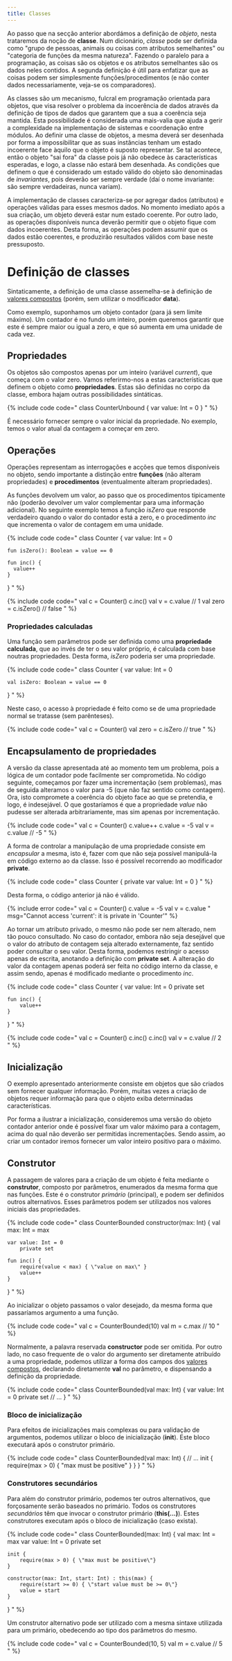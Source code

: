 ```yaml
---
title: Classes
---
```


Ao passo que na secção anterior abordámos a definição de *objeto*, nesta trataremos da noção de **classe**. Num dicionário, *classe* pode ser definida como "grupo de pessoas, animais ou coisas com atributos semelhantes" ou "categoria de funções da mesma natureza". Fazendo o paralelo para a programação, as coisas são os objetos e os atributos semelhantes são os dados neles contidos. A segunda definição é útil para enfatizar que as coisas podem ser simplesmente funções/procedimentos (e não conter dados necessariamente, veja-se os comparadores).

As classes são um mecanismo, fulcral em programação orientada para objetos, que visa resolver o problema da incoerência de dados através da definição de tipos de dados que garantem que a sua a coerência seja mantida. Esta possibilidade é considerada uma mais-valia que ajuda a gerir a complexidade na implementação de sistemas e coordenação entre módulos. Ao definir uma classe de objetos, a mesma deverá ser desenhada por forma a impossibilitar que as suas instâncias tenham um estado incoerente face àquilo que o objeto é suposto representar. Se tal acontece, então o objeto "sai fora" da classe pois já não obedece às características esperadas, e logo, a classe não estará bem desenhada. As condições que definem o que é considerado um estado válido do objeto são denominadas de *invariantes*, pois deverão ser sempre verdade (daí o nome invariante: são sempre verdadeiras, nunca variam).

A implementação de classes caracteriza-se por agregar dados (atributos) e operações válidas para esses mesmos dados. No momento imediato após a sua criação, um objeto deverá estar num estado coerente. Por outro lado, as operações disponíveis nunca deverão permitir que o objeto fique com dados incoerentes. Desta forma, as operações podem assumir que os dados estão coerentes, e produzirão resultados válidos com base neste pressuposto.


# Definição de classes

Sintaticamente, a definição de uma classe assemelha-se à definição de [valores compostos](../01_expressoes/valorescompostos) (porém, sem utilizar o modificador **data**).

Como exemplo, suponhamos um objeto contador (para já sem limite máximo). Um contador é no fundo um inteiro, porém queremos garantir que este é sempre maior ou igual a zero, e que só aumenta em uma unidade de cada vez.


## Propriedades
Os objetos são compostos apenas por um inteiro (variável *current*), que começa com o valor zero. Vamos referirmo-nos a estas características que definem o objeto como **propriedades**. Estas são definidas no corpo da classe, embora hajam outras possibilidades sintáticas.

{% include code code="
class CounterUnbound {
    var value: Int = 0
}
"
%}

É necessário fornecer sempre o valor inicial da propriedade. No exemplo, temos o valor atual da contagem a começar em zero.

## Operações
Operações representam as interrogações e acções que temos disponíveis no objeto, sendo importante a distinção entre **funções** (não alteram propriedades) e **procedimentos** (eventualmente alteram propriedades).

As funções devolvem um valor, ao passo que os procedimentos tipicamente não (poderão devolver um valor complementar para uma informação adicional). No seguinte exemplo temos a função *isZero* que responde verdadeiro quando o valor do contador está a zero, e o procedimento *inc* que incrementa o valor de contagem em uma unidade.

{% include code code="
class Counter {
    var value: Int = 0

    fun isZero(): Boolean = value == 0

    fun inc() {
      value++
    }
}
"
%}

{% include code code="
val c = Counter()
c.inc()
val v = c.value // 1
val zero = c.isZero() // false
"
%}

### Propriedades calculadas
Uma função sem parâmetros pode ser definida como uma **propriedade calculada**, que ao invés de ter o seu valor próprio, é calculada com base noutras propriedades. Desta forma, *isZero* poderia ser uma propriedade.

{% include code code="
class Counter {
    var value: Int = 0

    val isZero: Boolean = value == 0
}
"
%}

Neste caso, o acesso à propriedade é feito como se de uma propriedade normal se tratasse (sem parênteses).


{% include code code="
val c = Counter()
val zero = c.isZero // true
"
%}

## Encapsulamento de propriedades

A versão da classe apresentada até ao momento tem um problema, pois a lógica de um contador pode facilmente ser comprometida. No código seguinte, começamos por fazer uma incrementação (sem problemas), mas de seguida alteramos o valor para -5 (que não faz sentido como contagem). Ora, isto compromete a coerência do objeto face ao que se pretendia, e logo, é indesejável. O que gostaríamos é que a propriedade *value* não pudesse ser alterada arbitrariamente, mas sim apenas por incrementação.

{% include code code="
val c = Counter()
c.value++
c.value = -5
val v = c.value // -5
"
%}

A forma de controlar a manipulação de uma propriedade consiste em *encapsular* a mesma, isto é, fazer com que não seja possível manipulá-la em código externo ao da classe. Isso é possível recorrendo ao modificador **private**.

{% include code code="
class Counter {
    private var value: Int = 0
}
"
%}

Desta forma, o código anterior já não é válido.

{% include error code="
val c = Counter()
c.value = -5
val v = c.value
"
msg="Cannot access 'current': it is private in 'Counter'"
%}

Ao tornar um atributo privado, o mesmo não pode ser nem alterado, nem tão pouco consultado. No caso do contador, embora não seja desejável que o valor do atributo de contagem seja alterado externamente, faz sentido poder consultar o seu valor. Desta forma, podemos restringir o acesso apenas de escrita, anotando a definição com **private set**. A alteração do valor da contagem apenas poderá ser feita no código interno da classe, e assim sendo, apenas é modificado mediante o procedimento *inc*.

{% include code code="
class Counter {
    var value: Int = 0
        private set

    fun inc() {
        value++
    }
}
"
%}

{% include code code="
val c = Counter()
c.inc()
c.inc()
val v = c.value // 2
"
%}

## Inicialização
O exemplo apresentado anteriormente consiste em objetos que são criados sem fornecer qualquer informação. Porém, muitas vezes a criação de objetos requer informação para que o objeto exiba determinadas características.

Por forma a ilustrar a inicialização, consideremos uma versão do objeto contador anterior onde é possível fixar um valor máximo para a contagem, acima do qual não deverão ser permitidas incrementações. Sendo assim, ao criar um contador iremos fornecer um valor inteiro positivo para o máximo.

## Construtor
A passagem de valores para a criação de um objeto é feita mediante o **construtor**, composto por parâmetros, enumerados da mesma forma que nas funções. Este é o construtor *primário* (principal), e podem ser definidos outros alternativos. Esses parâmetros podem ser utilizados nos valores iniciais das propriedades.

{% include code code="
class CounterBounded constructor(max: Int) {
    val max: Int = max

    var value: Int = 0
        private set

    fun inc() {
        require(value < max) { \"value on max\" }
        value++
    }
}
"
%}

Ao inicializar o objeto passamos o valor desejado, da mesma forma que passaríamos argumento a uma função.

{% include code code="
val c = CounterBounded(10)
val m = c.max // 10
"
%}

Normalmente, a palavra reservada **constructor** pode ser omitida. Por outro lado, no caso frequente de o valor do argumento ser diretamente atribuído a uma propriedade, podemos utilizar a forma dos campos dos [valores compostos](../01_expressoes/valorescompostos), declarando diretamente **val** no parâmetro, e dispensando a definição da propriedade.

{% include code code="
class CounterBounded(val max: Int) {
    var value: Int = 0
        private set
    // ...
}
"
%}

### Bloco de inicialização
Para efeitos de inicializações mais complexas ou para validação de argumentos, podemos utilizar o bloco de inicialização (**init**). Este bloco executará após o construtor primário.

{% include code code="
class CounterBounded(val max: Int) {
    // ...
    init {
      require(max > 0) { \"max must be positive\" }
    }
}
"
%}

### Construtores secundários
Para além do construtor primário, podemos ter outros alternativos, que forçosamente serão baseados no primário. Todos os construtores *secundários* têm que invocar o construtor primário (**this(...)**). Estes construtores executam após o bloco de inicialização (caso exista).

{% include code code="
class CounterBounded(max: Int) {
    val max: Int = max
    var value: Int = 0
        private set

    init {
        require(max > 0) { \"max must be positive\"}
    }

    constructor(max: Int, start: Int) : this(max) {
        require(start >= 0) { \"start value must be >= 0\"}
        value = start
    }
}
"
%}

Um construtor alternativo pode ser utilizado com a mesma sintaxe utilizada para um primário, obedecendo ao tipo dos parâmetros do mesmo.

{% include code code="
val c = CounterBounded(10, 5)
val m = c.value // 5
"
%}
